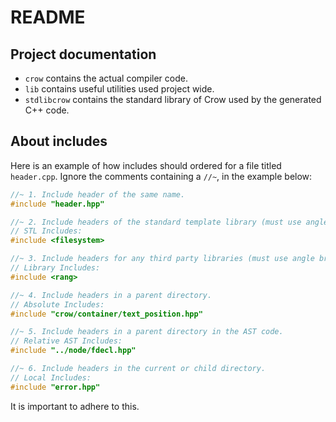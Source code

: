 README
======
## Project documentation

 - `crow` contains the actual compiler code.
 - `lib` contains useful utilities used project wide.
 - `stdlibcrow` contains the standard library of Crow used by the generated C++ code.

## About includes
Here is an example of how includes should ordered for a file titled `header.cpp`.
Ignore the comments containing a `//~`, in the example below:

```cpp
//~ 1. Include header of the same name.
#include "header.hpp"

//~ 2. Include headers of the standard template library (must use angle brackets).
// STL Includes:
#include <filesystem>

//~ 3. Include headers for any third party libraries (must use angle brackets).
// Library Includes:
#include <rang>

//~ 4. Include headers in a parent directory.
// Absolute Includes:
#include "crow/container/text_position.hpp"

//~ 5. Include headers in a parent directory in the AST code.
// Relative AST Includes:
#include "../node/fdecl.hpp"

//~ 6. Include headers in the current or child directory.
// Local Includes:
#include "error.hpp"
```

It is important to adhere to this.
